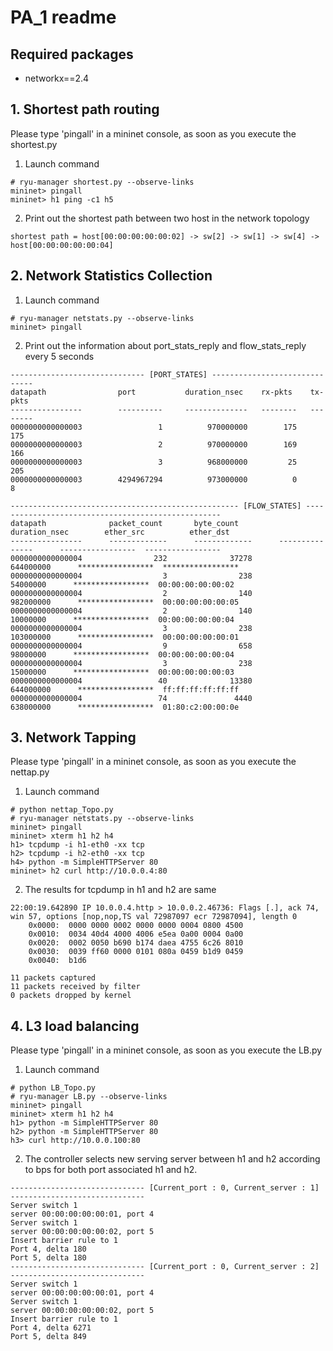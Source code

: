 # PA_1 readme

## Required packages
- networkx==2.4

## 1. Shortest path routing
Please type 'pingall' in a mininet console, as soon as you execute the shortest.py

1. Launch command
 
 ```
 # ryu-manager shortest.py --observe-links
 mininet> pingall
 mininet> h1 ping -c1 h5
 ```

2. Print out the shortest path between two host in the network topology
```
shortest path = host[00:00:00:00:00:02] -> sw[2] -> sw[1] -> sw[4] -> host[00:00:00:00:00:04]
```

## 2. Network Statistics Collection

1. Launch command

 ```
 # ryu-manager netstats.py --observe-links
 mininet> pingall
 ```

2. Print out the information about port_stats_reply and flow_stats_reply every 5 seconds
```
------------------------------ [PORT_STATES] ------------------------------
datapath                port           duration_nsec    rx-pkts    tx-pkts
----------------        ----------     --------------   --------   --------
0000000000000003                 1          970000000        175        175
0000000000000003                 2          970000000        169        166
0000000000000003                 3          968000000         25        205
0000000000000003        4294967294          973000000          0          8

--------------------------------------------------- [FLOW_STATES] ---------------------------------------------------
datapath              packet_count       byte_count         duration_nsec        ether_src          ether_dst
----------------      -------------      -------------      ---------------      -----------------  -----------------
0000000000000004                232              37278            644000000      *****************  *****************
0000000000000004                  3                238             54000000      *****************  00:00:00:00:00:02
0000000000000004                  2                140            982000000      *****************  00:00:00:00:00:05
0000000000000004                  2                140             10000000      *****************  00:00:00:00:00:04
0000000000000004                  3                238            103000000      *****************  00:00:00:00:00:01
0000000000000004                  9                658             98000000      *****************  00:00:00:00:00:04
0000000000000004                  3                238             15000000      *****************  00:00:00:00:00:03
0000000000000004                 40              13380            644000000      *****************  ff:ff:ff:ff:ff:ff
0000000000000004                 74               4440            638000000      *****************  01:80:c2:00:00:0e
```

## 3. Network Tapping
Please type 'pingall' in a mininet console, as soon as you execute the nettap.py

1. Launch command

 ```
 # python nettap_Topo.py
 # ryu-manager netstats.py --observe-links
 mininet> pingall
 mininet> xterm h1 h2 h4
 h1> tcpdump -i h1-eth0 -xx tcp
 h2> tcpdump -i h2-eth0 -xx tcp
 h4> python -m SimpleHTTPServer 80
 mininet> h2 curl http://10.0.0.4:80
 ```

2. The results for tcpdump in h1 and h2 are same
```
22:00:19.642890 IP 10.0.0.4.http > 10.0.0.2.46736: Flags [.], ack 74, win 57, options [nop,nop,TS val 72987097 ecr 72987094], length 0
	0x0000:  0000 0000 0002 0000 0000 0004 0800 4500
	0x0010:  0034 40d4 4000 4006 e5ea 0a00 0004 0a00
	0x0020:  0002 0050 b690 b174 daea 4755 6c26 8010
	0x0030:  0039 ff60 0000 0101 080a 0459 b1d9 0459
	0x0040:  b1d6

11 packets captured
11 packets received by filter
0 packets dropped by kernel
```

## 4. L3 load balancing
Please type 'pingall' in a mininet console, as soon as you execute the LB.py

1. Launch command

 ```
 # python LB_Topo.py
 # ryu-manager LB.py --observe-links
 mininet> pingall
 mininet> xterm h1 h2 h4
 h1> python -m SimpleHTTPServer 80
 h2> python -m SimpleHTTPServer 80
 h3> curl http://10.0.0.100:80
 ```

 2. The controller selects new serving server between h1 and h2 according to bps for both port associated h1 and h2.
 ```
------------------------------ [Current_port : 0, Current_server : 1] ------------------------------
Server switch 1
server 00:00:00:00:00:01, port 4
Server switch 1
server 00:00:00:00:00:02, port 5
Insert barrier rule to 1
Port 4, delta 180
Port 5, delta 180
------------------------------ [Current_port : 0, Current_server : 2] ------------------------------
Server switch 1
server 00:00:00:00:00:01, port 4
Server switch 1
server 00:00:00:00:00:02, port 5
Insert barrier rule to 1
Port 4, delta 6271
Port 5, delta 849
```
